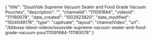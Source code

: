 {
    "title": "SousVide Supreme Vacuum Sealer and Food Grade Vacuum Pouches",
    "description": "",
    "channelid": "111091684",
    "videoid": "111180078",
    "date_created": "1502923820",
    "date_modified": "1504049176",
    "type": "captivate",
    "layout": "channelVideo",
    "url": "\/bbbusa-latest-videos\/sousvide-supreme-vacuum-sealer-and-food-grade-vacuum-pou\/111091684-111180078"
}